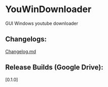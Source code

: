 # YouWinDownloader
GUI Windows youtube downloader

## Changelogs:
[Changelog.md](CHANGELOG.md)

## Release Builds (Google Drive):
[0.1.0]
